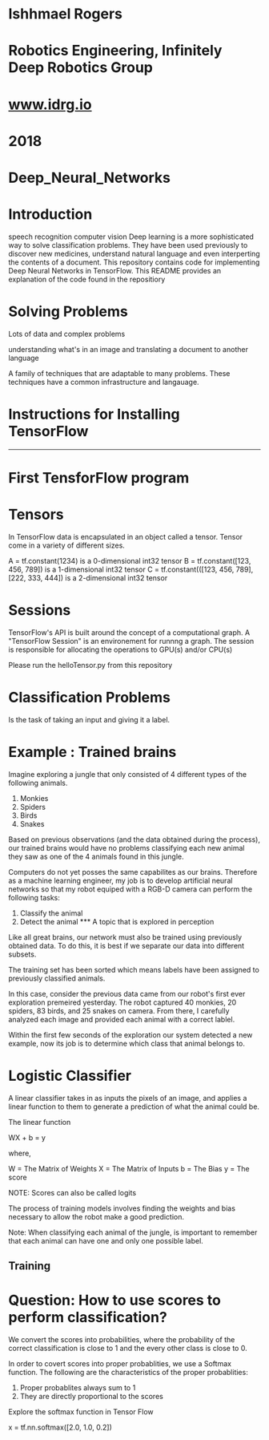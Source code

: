 # Ishhmael Rogers
# Robotics Engineering, Infinitely Deep Robotics Group
# www.idrg.io 
# 2018 


# Deep_Neural_Networks

# Introduction

speech recognition
computer vision 
Deep learning is a more sophisticated way to solve classification problems. They have been used previously to discover new medicines, understand natural language and even interperting the contents of a document. 
This repository contains code for implementing Deep Neural Networks in TensorFlow. This README provides an explanation of the code found in the repositiory

# Solving Problems 

Lots of data and complex problems

understanding what's in an image and translating a document to another language

A family of techniques that are adaptable to many problems. These techniques have a common infrastructure and langauage.


# Instructions for Installing TensorFlow 

---

# First TensforFlow program 

# Tensors 

In TensorFlow data is encapsulated in an object called a tensor. Tensor come in a variety of different sizes. 

A = tf.constant(1234) is a 0-dimensional int32 tensor
B = tf.constant([123, 456, 789]) is a 1-dimensional int32 tensor 
C = tf.constant(([123, 456, 789], [222, 333, 444]) is a 2-dimensional int32 tensor 

# Sessions 

TensorFlow's API is built around the concept of a computational graph. A "TensorFlow Session" is an environement for runnng a graph.  The session is responsible for allocating the operations to GPU(s) and/or CPU(s) 

Please run the helloTensor.py from this repository

# Classification Problems 

Is the task of taking an input and giving it a label. 

# Example : Trained brains  

Imagine exploring a jungle that only consisted of 4 different types of the following animals. 

1. Monkies
2. Spiders
3. Birds
4. Snakes

Based on previous observations (and the data obtained during the process), our trained brains would have no problems classifying each new animal they saw as one of the 4 animals found in this jungle. 

Computers do not yet posses the same capabilites as our brains. Therefore as a machine learning engineer, my job is to develop artificial neural networks so that my robot equiped with a RGB-D camera can perform the following tasks: 

1. Classify the animal 
2. Detect the animal ***  A topic that is explored in perception

Like all great brains, our network must also be trained using previously obtained data. To do this, it is best if we separate our data into different subsets. 

The training set has been sorted which means labels have been assigned to previously classified animals.

In this case, consider the previous data came from our robot's first ever exploration premeired yesterday. The robot captured 40 monkies, 20 spiders, 83 birds, and 25 snakes on camera. From there, I carefully analyzed each image and provided each animal with a correct lablel.


Within the first few seconds of the exploration our system detected a new example, now its job is to determine which class that animal belongs to. 



# Logistic Classifier 

A linear classifier takes in as inputs the pixels of an image, and applies a linear function to them to generate a prediction of what the animal could be. 

The linear function 

WX + b = y

where,

W = The Matrix of Weights
X = The Matrix of Inputs
b = The Bias 
y = The score

NOTE: Scores can also be called logits 

The process of training models involves finding the weights and bias necessary to allow the robot make a good prediction.  

Note: When classifying each animal of the jungle, is important to remember that each animal can have one and only one possible label. 

## Training 

# Question: How to use scores to perform classification?

We convert the scores into probabilities, where the probability of the correct classification is close to 1 and the every other class is close to 0. 

In order to covert scores into proper probablities, we use a Softmax function. The following are the characteristics of the proper probablities:   

1. Proper probablites always sum to 1 
2. They are directly proportional to the scores

Explore the softmax function in Tensor Flow

x = tf.nn.softmax([2.0, 1.0, 0.2])





